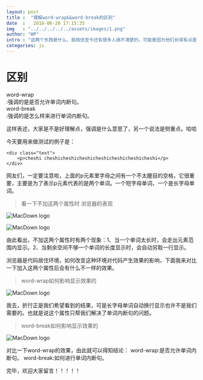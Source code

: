 ```yaml
---
layout: post
title :  "理解word-wrap&&word-break的区别"
date  :   2016-06-20 17:15:35
img   : "../../../../../assets/images/1.png"
author: "WP"
intro : "这两个东西是什么，我相信至今还有很多人搞不清楚的，可能是因为他们长得有点差不多，更多有可能是平时工作中真真因为BUG而写上这个属性的机会太少，不管怎么样，这里让你彻底理解。"
categories: js
---
```





# 区别

<div class="error">word-wrap</div>:强调的是是否允许单词内断句。

<div class="error">word-break</div>:强调的是怎么样来进行单词内断句。

这样表述，大家是不是好理解点，强调是什么意思了，另一个说法是侧重点。哈哈

今天要用来做测试的例子是：

	<div class="text">
		<p>cheshi cheshicheshicheshicheshicheshicheshicheshi</p>
	</div>
	
网友们，一定要注意啦，上面的p元素里字母之间有一个不太醒目的空格，它很重要，主要是为了表示p元素代表的是两个单词。一个短字母单词，一个是长字母单词。

> 看一下不加这两个属性时 浏览器的表现

![MacDown logo](../../../../../assets/results/20160620/dd20160620.png)


![MacDown logo](../../../../../assets/results/20160620/cc20160620.png)

由此看出，不加这两个属性时有两个现象：1、当一个单词太长时，会走出元素范围内显示。2、当剩余空间不够一个单词的长度显示时，会自动另取一行显示。

浏览器是代码居住环境，如何改变这种环境对代码产生效果的影响，下面我来对比一下加入这两个属性后会有什么不一样的效果。


> word-wrap如何影响显示效果的


![MacDown logo](../../../../../assets/results/20160620/bb20160620.png)

我去，折行正是我们希望看到的结果，可是长字母单词自动换行显示也许不是我们需要的。也就是说这个属性只帮我们解决了单词内断句的问题。

> word-break如何影响显示效果的

![MacDown logo](../../../../../assets/results/20160620/aa20160620.png)

对比一下word-wrap的效果，由此就可以得知结论：
word-wrap:是否允许单词内断句。
word-break:如何进行单词内断句。

完毕，欢迎大家留言！！！！！







